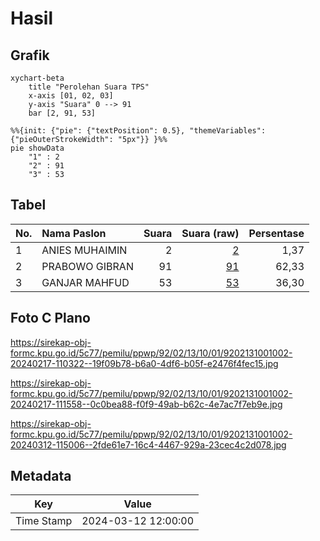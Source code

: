 # Hasil

## Grafik

```mermaid
xychart-beta
    title "Perolehan Suara TPS"
    x-axis [01, 02, 03]
    y-axis "Suara" 0 --> 91
    bar [2, 91, 53]
```

```mermaid
%%{init: {"pie": {"textPosition": 0.5}, "themeVariables": {"pieOuterStrokeWidth": "5px"}} }%%
pie showData
    "1" : 2
    "2" : 91
    "3" : 53
```

## Tabel

| No. | Nama Paslon    | Suara | Suara (raw) | Persentase |
|:--- |:-------------- | -----:| -----------:| ----------:|
| 1   | ANIES MUHAIMIN | 2     | [2][p-1]    | 1,37       |
| 2   | PRABOWO GIBRAN | 91    | [91][p-2]   | 62,33      |
| 3   | GANJAR MAHFUD  | 53    | [53][p-3]   | 36,30      |


[p-1]: https://github.com/gigit-pemilu/pemilu-2024-92-papua-barat/blob/main/pilpres/hitung-suara/sub/92-papua-barat/sub/02-manokwari/sub/13-manokwari-timur/sub/1001-pasir-putih/sub/002-tps/sub/paslon-1.txt
[p-2]: https://github.com/gigit-pemilu/pemilu-2024-92-papua-barat/blob/main/pilpres/hitung-suara/sub/92-papua-barat/sub/02-manokwari/sub/13-manokwari-timur/sub/1001-pasir-putih/sub/002-tps/sub/paslon-2.txt
[p-3]: https://github.com/gigit-pemilu/pemilu-2024-92-papua-barat/blob/main/pilpres/hitung-suara/sub/92-papua-barat/sub/02-manokwari/sub/13-manokwari-timur/sub/1001-pasir-putih/sub/002-tps/sub/paslon-3.txt

## Foto C Plano

https://sirekap-obj-formc.kpu.go.id/5c77/pemilu/ppwp/92/02/13/10/01/9202131001002-20240217-110322--19f09b78-b6a0-4df6-b05f-e2476f4fec15.jpg

https://sirekap-obj-formc.kpu.go.id/5c77/pemilu/ppwp/92/02/13/10/01/9202131001002-20240217-111558--0c0bea88-f0f9-49ab-b62c-4e7ac7f7eb9e.jpg

https://sirekap-obj-formc.kpu.go.id/5c77/pemilu/ppwp/92/02/13/10/01/9202131001002-20240312-115006--2fde61e7-16c4-4467-929a-23cec4c2d078.jpg


## Metadata

| Key        | Value               |
| ---------- | ------------------- |
| Time Stamp | 2024-03-12 12:00:00 |



